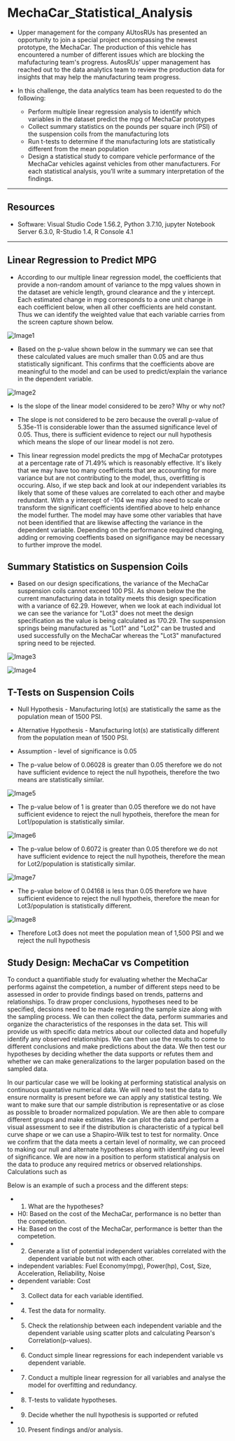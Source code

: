 # MechaCar_Statistical_Analysis

- Upper management for the company AUtosRUs has presented an opportunity to join a special project encompassing the newest prototype, the MechaCar. The production of this vehicle has encountered a number of different issues which are blocking the mafufacturing team's progress. AutosRUs’ upper management has reached out to the 
data analytics team to review the production data for insights that may help the manufacturing team progress.

- In this challenge, the data analytics team has been requested to do the following:

	- Perform multiple linear regression analysis to identify which variables in the dataset predict the 
	mpg of MechaCar prototypes
	- Collect summary statistics on the pounds per square inch (PSI) of the suspension coils from the manufacturing lots
	- Run t-tests to determine if the manufacturing lots are statistically different from the mean population
	- Design a statistical study to compare vehicle performance of the MechaCar vehicles against vehicles from other manufacturers. For each statistical analysis, you’ll write a summary interpretation of the findings.
------------------------------------------------------------------------------------------------------------

## Resources
- Software: Visual Studio Code 1.56.2, Python 3.7.10, jupyter Notebook Server 6.3.0, R-Studio 1.4, R Console 4.1

------------------------------------------------------------------------------------------------------------

## Linear Regression to Predict MPG

- According to our multiple linear regression model, the coefficients that provide a non-random amount of variance to the mpg values shown in the dataset are vehicle length, ground clearance and the y intercept. Each estimated change in mpg corresponds to a one unit change in each coefficient below, when all other coefficients are held constant. Thus we can identify the weighted value that each variable carries from the screen capture shown below.

![Image1](images/1Linear_regression.png)

- Based on the p-value shown below in the summary we can see that these calculated values are much smaller than 0.05 and are thus statistically significant. This confirms that the coefficients above are meaningful to the model and can be used to predict/explain the variance in the dependent variable.

![Image2](images/2Summary.png)

- Is the slope of the linear model considered to be zero? Why or why not?
- The slope is not considered to be zero because the overall p-value of 5.35e-11 is considerable lower than the assumed significance level of 0.05. Thus, there is sufficient evidence to reject our null hypothesis which means the slope of our linear model is not zero.

- This linear regression model predicts the mpg of MechaCar prototypes at a percentage rate of 71.49% which is reasonably effective. It's likely that we may have too many coefficients that are accounting for more variance but are not contributing to the model, thus, overfitting is occuring. Also, if we step back and look at our independent variables its likely that some of these values are correlated to each other and maybe redundant. With a y intercept of -104 we may also need to scale or transform the significant coefficients identified above to help enhance the model further. The model may have some other variables that have not been identified that are likewise affecting the variance in the dependent variable. Depending on the performance required changing, adding or removing coeffients based on signifigance may be necessary to further improve the model.

## Summary Statistics on Suspension Coils

- Based on our design specifications, the variance of the MechaCar suspension coils cannot exceed 100 PSI. As shown below the the current manufacturing data in totality meets this design specification with a variance of 62.29. However, when we look at each individual lot we can see the variance for "Lot3" does not meet the design specification as the value is being calculated as 170.29. The suspension springs being manufactured as "Lot1" and "Lot2" can be trusted and used successfully on the MechaCar whereas the "Lot3" manufactured spring need to be rejected.

![Image3](images/3Summarize.png)

![Image4](images/4Group_Summarize.png)

## T-Tests on Suspension Coils

- Null Hypothesis - Manufacturing lot(s) are statistically the same as the population mean of 1500 PSI.
- Alternative Hypothesis - Manufacturing lot(s) are statistically different from the population mean of 1500 PSI.
- Assumption - level of significance is 0.05

- The p-value below of 0.06028 is greater than 0.05 therefore we do not have sufficient evidence to reject the null hypotheis, therefore the two means are statistically similar.

![Image5](images/5t_test.png)

- The p-value below of 1 is greater than 0.05 therefore we do not have sufficient evidence to reject the null hypotheis, therefore the mean for Lot1/population is statistically similar.

![Image6](images/6t_test_lot1.png)

- The p-value below of 0.6072 is greater than 0.05 therefore we do not have sufficient evidence to reject the null hypotheis, therefore the mean for Lot2/population is statistically similar.

![Image7](images/7t_test_lot2.png)

- The p-value below of 0.04168 is less than 0.05 therefore we have sufficient evidence to reject the null hypotheis, therefore the mean for Lot3/population is statistically different.

![Image8](images/8t_test_lot3.png)

- Therefore Lot3 does not meet the population mean of 1,500 PSI and we reject the null hypothesis

## Study Design: MechaCar vs Competition

To conduct a quantifiable study for evaluating whether the MechaCar performs against the competetion, a number of different steps need to be assessed in order to provide findings based on trends, patterns and relationships. To draw proper conclusions, hypotheses need to be specified, decsions need to be made regarding the sample size along with the sampling process. We can then collect the data, perform summaries and organize the characteristics of the responses in the data set. This will provide us with specific data metrics about our collected data and hopefully identify any observed relationships. We can then use the results to come to different conclusions and make predictions about the data. We then test our hypotheses by deciding whether the data supports or refutes them and whether we can make generalizations to the larger population based on the sampled data.

In our particular case we will be looking at performing statistical analysis on continuous quantative numerical data. We will need to test the data to ensure normality is present before we can apply any statistical testing. We want to make sure that our sample distribution is representative or as close as possible to broader normalized population. We are then able to compare different groups and make estimates. We can plot the data and perform a visual assessment to see if the distribution is characteristic of a typical bell curve shape or we can use a Shapiro-Wilk test to test for normality. Once we confirm that the data meets a certain level of normality, we can proceed to making our null and alternate hypotheses along with identifying our level of significance. We are now in a position to perform statistical analysis on the data to produce any required metrics or observed relationships. Calculations such as

Below is an example of such a process and the different steps:
  - 1. What are the hypotheses?
  - H0: Based on the cost of the MechaCar, performance is no better than the competetion.
  - Ha: Based on the cost of the MechaCar, performance is better than the competetion.
  - 2. Generate a list of potential independent variables correlated with the dependent variable but not with each other.
  - independent variables: Fuel Economy(mpg), Power(hp), Cost, Size, Acceleration, Reliability, Noise
  - dependent variable: Cost
  - 3. Collect data for each variable identified.
  - 4. Test the data for normality.
  - 5. Check the relationship between each independent variable and the dependent variable using scatter plots and calculating Pearson's Correlation(p-values).
  - 6. Conduct simple linear regressions for each independent variable vs dependent variable.
  - 7. Conduct a multiple linear regression for all variables and analyse the model for overfitting and redundancy.
  - 8. T-tests to validate hypotheses.
  - 9. Decide whether the null hypothesis is supported or refuted
  - 10. Present findings and/or analysis.
